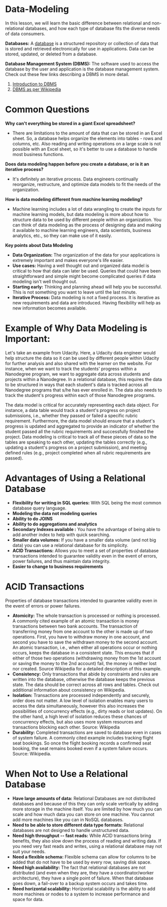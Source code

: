 # Data-Modeling
In this lesson, we will learn the basic difference between relational and non-relational databases, and how each type of database fits the diverse needs of data consumers.

**Databases:** A [database](https://en.wikipedia.org/wiki/Database) is a structured repository or collection of data that is stored and retrieved electronically for use in applications. Data can be stored, updated, or deleted from a database.

**Database Management System (DBMS):** The software used to access the database by the user and application is the database management system. Check out these few links describing a DBMS in more detail.

1. [Introduction to DBMS](https://www.geeksforgeeks.org/database-management-system-introduction-set-1/)
2. [DBMS as per Wikipedia](https://en.wikipedia.org/wiki/Database#Database_management_system)

# Common Questions
**Why can't everything be stored in a giant Excel spreadsheet?**

- There are limitations to the amount of data that can be stored in an Excel sheet. So, a database helps organize the elements into tables - rows and columns, etc. Also reading and writing operations on a large scale is not possible with an Excel sheet, so it's better to use a database to handle most business functions.

**Does data modeling happen before you create a database, or is it an iterative process?**

- It's definitely an iterative process. Data engineers continually reorganize, restructure, and optimize data models to fit the needs of the organization.

**How is data modeling different from machine learning modeling?**

- Machine learning includes a lot of data wrangling to create the inputs for machine learning models, but data modeling is more about how to structure data to be used by different people within an organization. You can think of data modeling as the process of designing data and making it available to machine learning engineers, data scientists, business analytics, etc., so they can make use of it easily.

**Key points about Data Modeling**
- **Data Organization:** The organization of the data for your applications is extremely important and makes everyone's life easier.
- **Use cases:** Having a well thought out and organized data model is critical to how that data can later be used. Queries that could have been straightforward and simple might become complicated queries if data modeling isn't well thought out.
- **Starting early:** Thinking and planning ahead will help you be successful. This is not something you want to leave until the last minute.
- **Iterative Process:** Data modeling is not a fixed process. It is iterative as new requirements and data are introduced. Having flexibility will help as new information becomes available.

# Example of Why Data Modeling is Important:
Let's take an example from Udacity. Here, a Udacity data engineer would help structure the data so it can be used by different people within Udacity for further analysis and also shared with the learner on the website. For instance, when we want to track the students' progress within a Nanodegree program, we want to aggregate data across students and projects within a Nanodegree. In a relational database, this requires the data to be structured in ways that each student's data is tracked across all Nanodegree programs that s/he has ever enrolled in. The data also needs to track the student's progress within each of those Nanodegree programs.

The data model is critical for accurately representing each data object. For instance, a data table would track a student's progress on project submissions, i.e., whether they passed or failed a specific rubric requirement. Furthermore, the data model should ensure that a student's progress is updated and aggregated to provide an indicator of whether the student passed all the rubric requirements and successfully finished the project. Data modeling is critical to track all of these pieces of data so the tables are speaking to each other, updating the tables correctly (e.g., updating a student's progress on a project submission), and meeting defined rules (e.g., project completed when all rubric requirements are passed).

# Advantages of Using a Relational Database
- **Flexibility for writing in SQL queries:** With SQL being the most common database query language.
- **Modeling the data not modeling queries**
- **Ability to do JOINS**
- **Ability to do aggregations and analytics**
- **Secondary Indexes available :** You have the advantage of being able to add another index to help with quick searching.
- **Smaller data volumes:** If you have a smaller data volume (and not big data) you can use a relational database for its simplicity.
- **ACID Transactions:** Allows you to meet a set of properties of database transactions intended to guarantee validity even in the event of errors, power failures, and thus maintain data integrity.
- **Easier to change to business requirements**

# ACID Transactions
Properties of database transactions intended to guarantee validity even in the event of errors or power failures.

- **Atomicity:** The whole transaction is processed or nothing is processed. A commonly cited example of an atomic transaction is money transactions between two bank accounts. The transaction of transferring money from one account to the other is made up of two operations. First, you have to withdraw money in one account, and second you have to save the withdrawn money to the second account. An atomic transaction, i.e., when either all operations occur or nothing occurs, keeps the database in a consistent state. This ensures that if either of those two operations (withdrawing money from the 1st account or saving the money to the 2nd account) fail, the money is neither lost nor created. Source Wikipedia for a detailed description of this example.
- **Consistency:** Only transactions that abide by constraints and rules are written into the database, otherwise the database keeps the previous state. The data should be correct across all rows and tables. Check out additional information about consistency on Wikipedia.
- **Isolation:** Transactions are processed independently and securely, order does not matter. A low level of isolation enables many users to access the data simultaneously, however this also increases the possibilities of concurrency effects (e.g., dirty reads or lost updates). On the other hand, a high level of isolation reduces these chances of concurrency effects, but also uses more system resources and transactions blocking each other. Source: Wikipedia
- **Durability:** Completed transactions are saved to database even in cases of system failure. A commonly cited example includes tracking flight seat bookings. So once the flight booking records a confirmed seat booking, the seat remains booked even if a system failure occurs. Source: Wikipedia.

# When Not to Use a Relational Database
- **Have large amounts of data:** Relational Databases are not distributed databases and because of this they can only scale vertically by adding more storage in the machine itself. You are limited by how much you can scale and how much data you can store on one machine. You cannot add more machines like you can in NoSQL databases.
- **Need to be able to store different data type formats:** Relational databases are not designed to handle unstructured data.
- **Need high throughput -- fast reads:** While ACID transactions bring benefits, they also slow down the process of reading and writing data. If you need very fast reads and writes, using a relational database may not suit your needs.
- **Need a flexible schema:** Flexible schema can allow for columns to be added that do not have to be used by every row, saving disk space.
- **Need high availability:** The fact that relational databases are not distributed (and even when they are, they have a coordinator/worker architecture), they have a single point of failure. When that database goes down, a fail-over to a backup system occurs and takes time.
- **Need horizontal scalability:** Horizontal scalability is the ability to add more machines or nodes to a system to increase performance and space for data.
